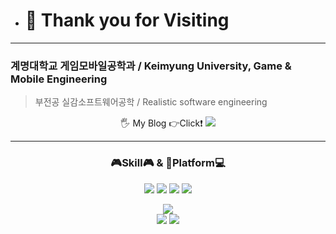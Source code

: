 - <h1> 👋 Thank you for Visiting</h1>
---
**<h3>계명대학교 게임모바일공학과 / Keimyung University, Game & Mobile Engineering</h2>**
>부전공 실감소프트웨어공학 / Realistic software engineering

<p align="center"> 🖐 My Blog 👉Click❗
<a href="https://blog.naver.com/rdz77"><img src="https://img.shields.io/badge/MyBlog-FFE033?style=for-the-badge&logo=Naver&logoColor=03C75A&link=https://blog.naver.com/rdz77"/></a>
</p>

---
<h3 align="center"><b>🎮Skill🎮 & 📱Platform💻</b></h3>

<p align="center">
<img src="https://img.shields.io/badge/unity-white.svg?style=for-the-badge&logo=unity&logoColor=black"/>
<img src="https://img.shields.io/badge/c%23-blue.svg?style=for-the-badge&logo=c-sharp&logoColor=white"/>
  <img src="https://img.shields.io/badge/Google Play-yellow.svg?style=for-the-badge&logo=Google Play&logoColor=black"/>
<img src="https://img.shields.io/badge/Steam-white.svg?style=for-the-badge&logo=Steam&logoColor=black"/>
</p>

<div align="center">
<img src="https://github-readme-stats.vercel.app/api?username=RuDaz7&show_icons=true">
</div>

<div align="center">
<img src="https://github-readme-stats.vercel.app/api/top-langs/?username=RuDaz7&show_icons=true">
<img src="http://mazassumnida.wtf/api/v2/generate_badge?boj=rudaz77">
</div>
